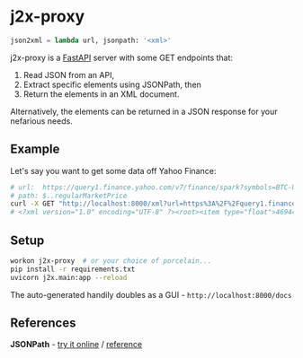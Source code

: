 # j2x-proxy

```py
json2xml = lambda url, jsonpath: '<xml>'
```

j2x-proxy is a [FastAPI](https://fastapi.tiangolo.com/) server with some GET endpoints
that:

1. Read JSON from an API,
2. Extract specific elements using JSONPath, then
3. Return the elements in an XML document.

Alternatively, the elements can be returned in a JSON response for your nefarious needs.

## Example

Let's say you want to get some data off Yahoo Finance:

```sh
# url:  https://query1.finance.yahoo.com/v7/finance/spark?symbols=BTC-USD
# path: $..regularMarketPrice
curl -X GET "http://localhost:8000/xml?url=https%3A%2F%2Fquery1.finance.yahoo.com%2Fv7%2Ffinance%2Fspark%3Fsymbols%3DBTC-USD&path=%24..regularMarketPrice"
# <?xml version="1.0" encoding="UTF-8" ?><root><item type="float">46944.78</item></root>
```

## Setup

```sh
workon j2x-proxy  # or your choice of porcelain...
pip install -r requirements.txt
uvicorn j2x.main:app --reload
```

The auto-generated handily doubles as a GUI - `http://localhost:8000/docs`

## References

**JSONPath** - [try it online](https://jsonpath.com/) / [reference](https://goessner.net/articles/JsonPath/index.html#e2)
